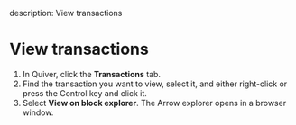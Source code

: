 description: View transactions
<!--- END of page meta data -->

# View transactions

1. In Quiver, click the **Transactions** tab.
1. Find the transaction you want to view, select it, and either right-click or press the Control key and click it.
1. Select **View on block explorer**. The Arrow explorer opens in a browser window. 
